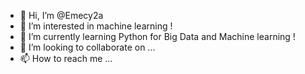 - 👋 Hi, I’m @Emecy2a
- 👀 I’m interested in machine learning !
- 🌱 I’m currently learning Python for Big Data and Machine learning !
- 💞️ I’m looking to collaborate on ...
- 📫 How to reach me ...

<!---
Emecy2a/Emecy2a is a ✨ special ✨ repository because its `README.md` (this file) appears on your GitHub profile.
You can click the Preview link to take a look at your changes.
--->
